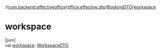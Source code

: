 //[com.backend.effectiveoffice](IdeaProjects/labs-office-elevator/effectiveOfficeBackend/documentation/gfm/index.md)/[office.effective.dto](IdeaProjects/labs-office-elevator/effectiveOfficeBackend/documentation/gfm/com.backend.effectiveoffice/office.effective.dto/index.md)/[BookingDTO](IdeaProjects/labs-office-elevator/effectiveOfficeBackend/documentation/gfm/com.backend.effectiveoffice/office.effective.dto/-booking-d-t-o/index.md)/[workspace](IdeaProjects/labs-office-elevator/effectiveOfficeBackend/documentation/gfm/com.backend.effectiveoffice/office.effective.dto/-booking-d-t-o/workspace.md)

# workspace

[jvm]\
val [workspace](IdeaProjects/labs-office-elevator/effectiveOfficeBackend/documentation/gfm/com.backend.effectiveoffice/office.effective.dto/-booking-d-t-o/workspace.md): [WorkspaceDTO](IdeaProjects/labs-office-elevator/effectiveOfficeBackend/documentation/gfm/com.backend.effectiveoffice/office.effective.dto/-workspace-d-t-o/index.md)
